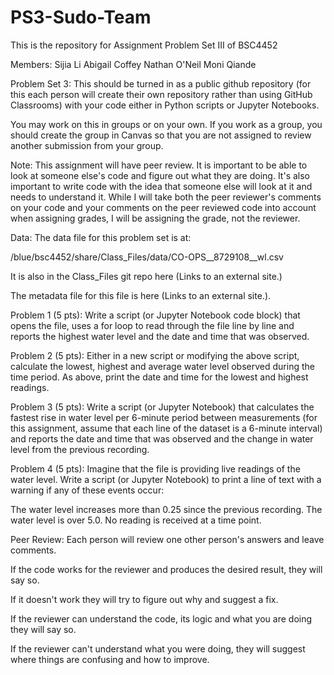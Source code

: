 # PS3-Sudo-Team
This is the repository for Assignment Problem Set III of BSC4452

Members:
Sijia Li
Abigail Coffey
Nathan O'Neil
Moni Qiande



Problem Set 3:
This should be turned in as a public github repository (for this each person will create their own repository rather than using GitHub Classrooms) with your code either in Python scripts or Jupyter Notebooks.

 

You may work on this in groups or on your own. If you work as a group, you should create the group in Canvas so that you are not assigned to review another submission from your group.

 

Note: This assignment will have peer review. It is important to be able to look at someone else's code and figure out what they are doing. It's also important to write code with the idea that someone else will look at it and needs to understand it. While I will take both the peer reviewer's comments on your code and your comments on the peer reviewed code into account when assigning grades, I will be assigning the grade, not the reviewer.

Data:
The data file for this problem set is at: 

  /blue/bsc4452/share/Class_Files/data/CO-OPS__8729108__wl.csv

  It is also in the Class_Files git repo here (Links to an external site.)

  The metadata file for this file is here (Links to an external site.).

 

Problem 1 (5 pts):
Write a script (or Jupyter Notebook code block) that opens the file, uses a for loop to read through the file line by line and reports the highest water level and the date and time that was observed.

 

Problem 2 (5 pts):
Either in a new script or modifying the above script, calculate the lowest, highest and average water level observed during the time period. As above, print the date and time for the lowest and highest readings. 

 

Problem 3 (5 pts):
Write a script (or Jupyter Notebook) that calculates the fastest rise in water level per 6-minute period between measurements (for this assignment, assume that each line of the dataset is a 6-minute interval) and reports the date and time that was observed and the change in water level from the previous recording.

 

Problem 4 (5 pts):
Imagine that the file is providing live readings of the water level. Write a script (or Jupyter Notebook) to print a line of text with a warning if any of these events occur:

The water level increases more than 0.25 since the previous recording.
The water level is over 5.0.
No reading is received at a time point.
 

Peer Review:
Each person will review one other person's answers and leave comments. 

If the code works for the reviewer and produces the desired result, they will say so.

If it doesn't work they will try to figure out why and suggest a fix.

If the reviewer can understand the code, its logic and what you are doing they will say so.

If the reviewer can't understand what you were doing, they will suggest where things are confusing and how to improve.

 

